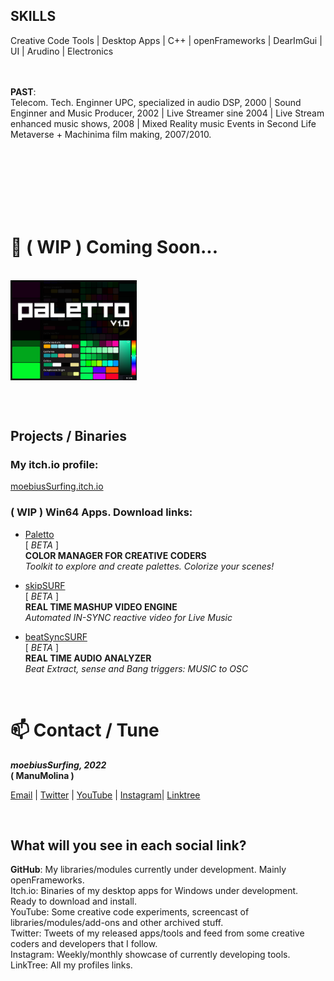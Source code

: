 <br/><br/>

<h2>SKILLS</h2>
Creative Code Tools  |  Desktop Apps  |  C++  |  openFrameworks  |  DearImGui  |  UI  |  Arudino  |  Electronics
 
<br/>
<br/>
<br/>


<b>PAST</b>:
</br>
Telecom. Tech. Enginner UPC, specialized in audio DSP, 2000  |  Sound Enginner and Music Producer, 2002  |  Live Streamer sine 2004  |  Live Stream enhanced music shows, 2008  |  Mixed Reality music Events in Second Life Metaverse + Machinima film making, 2007/2010.

<br/>
<br/>
<br/>
<br/>
<br/>
<br/>

<h1>🔭 ( WIP ) Coming Soon...</h1>

<br/>

<div align="left">
<img src="https://github.com/moebiussurfing/moebiusSurfing/blob/main/Paletto_Thumbnail.png" align="center" height="40%" width="40%">
</div>

<br/><br/>

<h2>Projects / Binaries</h2>

<h3>My <b>itch.io</b> profile:</h3>

<p>
<a href="https://moebiussurfing.itch.io/" target="_blank">moebiusSurfing.itch.io</a>
</p>

<h3>( WIP ) Win64 Apps. Download links:</h3>

<p>
  
  * <a href="https://moebiussurfing.itch.io/paletto" target="_blank">Paletto</a> <br/>[ <i>BETA</i> ]
  <br/><b>COLOR MANAGER FOR CREATIVE CODERS</b><br/>
<i>Toolkit to explore and create palettes. Colorize your scenes!</i><br/>

  * <a href="https://moebiussurfing.itch.io/skipsurf?secret=vThAQqFofT4go1Wvh4KUcCHO8UU" target="_blank">skipSURF</a> <br/>[ <i>BETA</i> ]
  <br/><b>REAL TIME MASHUP VIDEO ENGINE</b><br/> 
<i>Automated IN-SYNC reactive video for Live Music</i><br/>

  * <a href="https://moebiussurfing.itch.io/beatsyncsurf?secret=YWZnvUDrkW76SEs81aQJkQ7jmlE" target="_blank">beatSyncSURF</a> <br/>[ <i>BETA</i> ]
  <br/><b>REAL TIME AUDIO ANALYZER</b><br/> 
<i>Beat Extract, sense and Bang triggers: MUSIC to OSC</i></br>

</p>

<br/>

<h1>📫 Contact / Tune</h1>

<p>
<strong> 
  <em>
moebiusSurfing, 2022
  </em>
<br/>
( ManuMolina )

</strong>
</p>

<p>
<a href="mailto:moebiussurfing@gmail.com" target="_blank">Email</a> | 
<a href="https://twitter.com/moebiusSurfing/" target="_blank">Twitter</a> | 
<a href="https://www.youtube.com/moebiusSurfing" target="_blank">YouTube</a> | 
<a href="https://www.instagram.com/moebiusSurfing/" target="_blank">Instagram</a>| 
<a href="https://linktr.ee/moebiussurfing" target="_blank">Linktree</a>
</p>

<br/>

<h2>What will you see in each social link?</h2>

**GitHub**: My libraries/modules currently under development. Mainly openFrameworks.  
Itch.io: Binaries of my desktop apps for Windows under development. Ready to download and install.  
YouTube: Some creative code experiments, screencast of libraries/modules/add-ons and other archived stuff.  
Twitter: Tweets of my released apps/tools and feed from some creative coders and developers that I follow.  
Instagram: Weekly/monthly showcase of currently developing tools.  
LinkTree: All my profiles links.  

<br/><br/>
